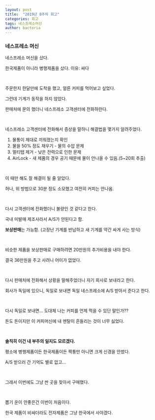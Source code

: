 ```yaml
---
layout: post
title:  "2019년 8주차 회고"
categories: 회고
tags: 네스프레소머신
author: bactoria
---
```


### 네스프레소 머신

네스프레소 머신을 샀다.

한국제품이 아니라 병행제품을 샀다. 이유: 싸다

&nbsp;

주문한지 한달만에 도착을 했고, 얼른 커피를 먹어보고 싶었다.

그런데 기계가 동작을 하지 않았다.

판매처에 문의 했더니 네스프레소 고객센터에 전화하란다.

&nbsp;

네스프레소 고객센터에 전화해서 증상을 말하니 해결법을 몇가지 알려주었다.

1. 물통이 제대로 끼워졌는지 확인
2. 물을 50% 정도 채우기 - 물의 수압 문제
3. 멀티탭 제거 - 낮은 전력으로 인한 문제
4. AirLock - 새 제품의 경우 공기 때문에 물이 안나올 수 있음.(5~20회 추출)

&nbsp;

이 때만 해도 잘 해결이 될 줄 알았다.

허나, 위 방법으로 30분 정도 소모했고 여전히 커피는 안나옴.

&nbsp;

다시 고객센터에 전화했더니 불량인 것 같다고 한다.

국내 미발매 제조사라서 A/S가 안된다고 함. 

**보상판매**는 가능함. (고장난 기계를 반납하고 새 기계를 약간 싸게 사는 방식)

&nbsp;

비슷한 제품을 보상판매로 구매하려면 20만원의 추가비용을 내야 한다.

결국 36만원을 주고 사려니 어이가 없었다.

&nbsp;

다시 판매처에 전화해서 상황을 말해주었더니 자기 회사로 보내라고 한다.

회사가 독일에 있으니, 독일로 보내면 독일 네스프레소에 A/S 받아서 준다고 한다.

&nbsp;

다시 독일로 보내면... 도대체 나는 커피를 언제 먹을 수 있단 말인가??

돈도 돈이지만 이 커피머신에 내 멘탈이 흔들리는 것이 너무 싫었다.

&nbsp;
&nbsp;

**솔직히 이건 내 부주의 일지도 모르겠다.**

평소에 병행제품이든 한국제품이든 짝퉁만 아니면 크게 신경을 안썼다.

A/S 받으러 간 기억도 별로 없고...

&nbsp;

그래서 이번에도 그냥 싼 곳을 찾아서 구매했다.

&nbsp;

뽑기 운이 안좋은건 이번이 처음이다.

한국 제품이 비싸더라도 전자제품은 그냥 한국에서 사야겠다.
